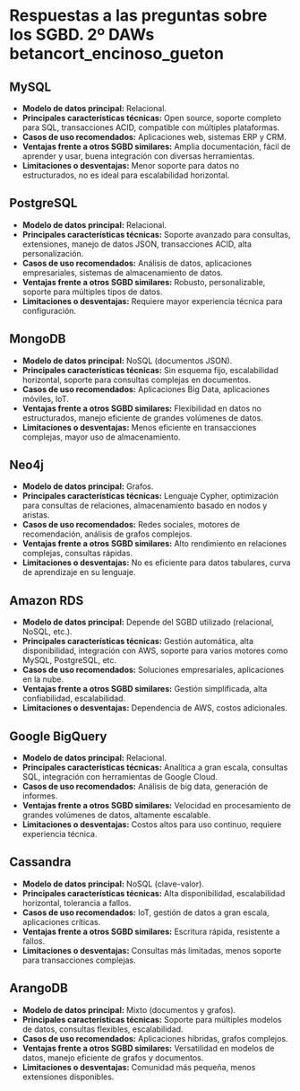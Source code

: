 # Respuestas a las preguntas sobre los SGBD. 2º DAWs betancort_encinoso_gueton

## MySQL
- **Modelo de datos principal:** Relacional.
- **Principales características técnicas:** Open source, soporte completo para SQL, transacciones ACID, compatible con múltiples plataformas.
- **Casos de uso recomendados:** Aplicaciones web, sistemas ERP y CRM.
- **Ventajas frente a otros SGBD similares:** Amplia documentación, fácil de aprender y usar, buena integración con diversas herramientas.
- **Limitaciones o desventajas:** Menor soporte para datos no estructurados, no es ideal para escalabilidad horizontal.

## PostgreSQL
- **Modelo de datos principal:** Relacional.
- **Principales características técnicas:** Soporte avanzado para consultas, extensiones, manejo de datos JSON, transacciones ACID, alta personalización.
- **Casos de uso recomendados:** Análisis de datos, aplicaciones empresariales, sistemas de almacenamiento de datos.
- **Ventajas frente a otros SGBD similares:** Robusto, personalizable, soporte para múltiples tipos de datos.
- **Limitaciones o desventajas:** Requiere mayor experiencia técnica para configuración.

## MongoDB
- **Modelo de datos principal:** NoSQL (documentos JSON).
- **Principales características técnicas:** Sin esquema fijo, escalabilidad horizontal, soporte para consultas complejas en documentos.
- **Casos de uso recomendados:** Aplicaciones Big Data, aplicaciones móviles, IoT.
- **Ventajas frente a otros SGBD similares:** Flexibilidad en datos no estructurados, manejo eficiente de grandes volúmenes de datos.
- **Limitaciones o desventajas:** Menos eficiente en transacciones complejas, mayor uso de almacenamiento.

## Neo4j
- **Modelo de datos principal:** Grafos.
- **Principales características técnicas:** Lenguaje Cypher, optimización para consultas de relaciones, almacenamiento basado en nodos y aristas.
- **Casos de uso recomendados:** Redes sociales, motores de recomendación, análisis de grafos complejos.
- **Ventajas frente a otros SGBD similares:** Alto rendimiento en relaciones complejas, consultas rápidas.
- **Limitaciones o desventajas:** No es eficiente para datos tabulares, curva de aprendizaje en su lenguaje.

## Amazon RDS
- **Modelo de datos principal:** Depende del SGBD utilizado (relacional, NoSQL, etc.).
- **Principales características técnicas:** Gestión automática, alta disponibilidad, integración con AWS, soporte para varios motores como MySQL, PostgreSQL, etc.
- **Casos de uso recomendados:** Soluciones empresariales, aplicaciones en la nube.
- **Ventajas frente a otros SGBD similares:** Gestión simplificada, alta confiabilidad, escalabilidad.
- **Limitaciones o desventajas:** Dependencia de AWS, costos adicionales.

## Google BigQuery
- **Modelo de datos principal:** Relacional.
- **Principales características técnicas:** Analítica a gran escala, consultas SQL, integración con herramientas de Google Cloud.
- **Casos de uso recomendados:** Análisis de big data, generación de informes.
- **Ventajas frente a otros SGBD similares:** Velocidad en procesamiento de grandes volúmenes de datos, altamente escalable.
- **Limitaciones o desventajas:** Costos altos para uso continuo, requiere experiencia técnica.

## Cassandra
- **Modelo de datos principal:** NoSQL (clave-valor).
- **Principales características técnicas:** Alta disponibilidad, escalabilidad horizontal, tolerancia a fallos.
- **Casos de uso recomendados:** IoT, gestión de datos a gran escala, aplicaciones críticas.
- **Ventajas frente a otros SGBD similares:** Escritura rápida, resistente a fallos.
- **Limitaciones o desventajas:** Consultas más limitadas, menos soporte para transacciones complejas.

## ArangoDB
- **Modelo de datos principal:** Mixto (documentos y grafos).
- **Principales características técnicas:** Soporte para múltiples modelos de datos, consultas flexibles, escalabilidad.
- **Casos de uso recomendados:** Aplicaciones híbridas, grafos complejos.
- **Ventajas frente a otros SGBD similares:** Versatilidad en modelos de datos, manejo eficiente de grafos y documentos.
- **Limitaciones o desventajas:** Comunidad más pequeña, menos extensiones disponibles.

